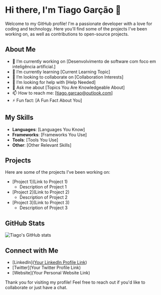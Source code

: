 # Hi there, I'm Tiago Garção 👋

Welcome to my GitHub profile! I'm a passionate developer with a love for coding and technology. Here you'll find some of the projects I've been working on, as well as contributions to open-source projects.

## About Me

- 🔭 I’m currently working on [Desenvolvimento de software com foco em inteligência artificial.]
- 🌱 I’m currently learning [Current Learning Topic]
- 👯 I’m looking to collaborate on [Collaboration Interests]
- 🤔 I’m looking for help with [Help Needed]
- 💬 Ask me about [Topics You Are Knowledgeable About]
- 📫 How to reach me: [tiago.garcao@outlook.com]
- ⚡ Fun fact: [A Fun Fact About You]

## My Skills

- **Languages**: [Languages You Know]
- **Frameworks**: [Frameworks You Use]
- **Tools**: [Tools You Use]
- **Other**: [Other Relevant Skills]

## Projects

Here are some of the projects I've been working on:

- [Project 1](Link to Project 1)
  - Description of Project 1
- [Project 2](Link to Project 2)
  - Description of Project 2
- [Project 3](Link to Project 3)
  - Description of Project 3

## GitHub Stats

![Tiago's GitHub stats](https://github-readme-stats.vercel.app/api?username=TiagoGarcao&show_icons=true&theme=radical)

## Connect with Me

- [LinkedIn]([Your LinkedIn Profile Link](https://www.linkedin.com/in/tiagogarcao/))
- [Twitter](Your Twitter Profile Link)
- [Website](Your Personal Website Link)

Thank you for visiting my profile! Feel free to reach out if you'd like to collaborate or just have a chat.
